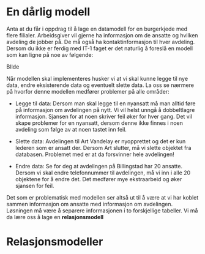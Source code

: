 # En dårlig modell

Anta at du får i oppdrag til å lage en datamodell for en burgerkjede med flere filialer. Arbeidsgiver vil gjerne ha informasjon om de ansatte og hvilken avdeling de jobber på. De må også ha kontaktinformasjon til hver avdeling. Dersom du ikke er ferdig med IT-1 faget er det naturlig å foreslå en modell som kan ligne på noe av følgende:

BIlde

Når modellen skal implementeres husker vi at vi skal kunne legge til nye data, endre eksisterende data og eventuelt slette data. La oss se nærmere på hvorfor denne modellen medfører problemer på alle områder:


* Legge til data: Dersom man skal legge til en nyansatt må man alltid føre på informasjon om avdelingen på nytt. Vi vil helst unngå å dobbeltlagre informasjon. Sjansen for at noen skriver feil øker for hver gang. Det vil skape problemer for en nyansatt, dersom denne ikke finnes i noen avdeling som følge av at noen tastet inn feil.

* Slette data: Avdelingen til Art Vandelay er nyopprettet og det er kun lederen som er ansatt der. Dersom Art slutter, må vi slette objektet fra databasen. Problemet med er at da forsvinner hele avdelingen!

* Endre data: Se for deg at avdelingen på Billingstad har 20 ansatte. Dersom vi skal endre telefonnummer til avdelingen, må vi inn i alle 20 objektene for å endre det. Det medfører mye ekstraarbeid og øker sjansen for feil.

Det som er problematisk med modellen ser altså ut til å være at vi har koblet sammen informasjon om ansatte med informasjon om avdelingen. Løsningen må være å separere informasjonen i to forskjellige tabeller. Vi må da lære oss å lage en **relasjonsmodell**

# Relasjonsmodeller